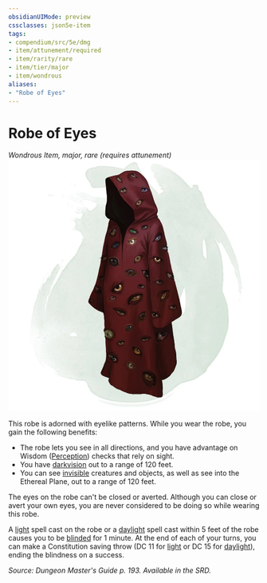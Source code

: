 ```yaml
---
obsidianUIMode: preview
cssclasses: json5e-item
tags:
- compendium/src/5e/dmg
- item/attunement/required
- item/rarity/rare
- item/tier/major
- item/wondrous
aliases: 
- "Robe of Eyes"
---
```

# Robe of Eyes
*Wondrous Item, major, rare (requires attunement)*  
![](4-Resources/Compendium/items/img/robe-of-eyes.webp#right)  


This robe is adorned with eyelike patterns. While you wear the robe, you gain the following benefits:

- The robe lets you see in all directions, and you have advantage on Wisdom ([Perception](4-Resources/Compendium/rules/skills.md#Perception)) checks that rely on sight.  
- You have [darkvision](4-Resources/Compendium/rules/senses.md#darkvision) out to a range of 120 feet.  
- You can see [invisible](4-Resources/Compendium/rules/conditions.md#invisible) creatures and objects, as well as see into the Ethereal Plane, out to a range of 120 feet.  

The eyes on the robe can't be closed or averted. Although you can close or avert your own eyes, you are never considered to be doing so while wearing this robe.

A [light](4-Resources/Compendium/spells/light.md) spell cast on the robe or a [daylight](4-Resources/Compendium/spells/daylight.md) spell cast within 5 feet of the robe causes you to be [blinded](4-Resources/Compendium/rules/conditions.md#blinded) for 1 minute. At the end of each of your turns, you can make a Constitution saving throw (DC 11 for [light](4-Resources/Compendium/spells/light.md) or DC 15 for [daylight](4-Resources/Compendium/spells/daylight.md)), ending the blindness on a success.

*Source: Dungeon Master's Guide p. 193. Available in the SRD.*